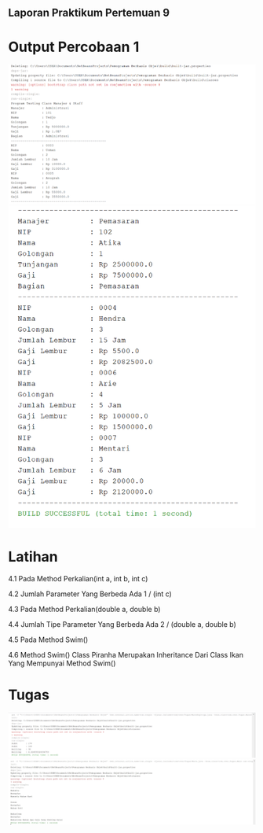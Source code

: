 ## Laporan Praktikum Pertemuan 9

# Output Percobaan 1

<img src="Img/1.1.PNG" />

<img src="Img/1.2.PNG" />

# Latihan

4.1 Pada Method Perkalian(int a, int b, int c)

4.2 Jumlah Parameter Yang Berbeda Ada 1 / (int c)

4.3 Pada Method Perkalian(double a, double b)

4.4 Jumlah Tipe Parameter Yang Berbeda Ada 2 / (double a, double b)

4.5 Pada Method Swim()

4.6 Method Swim() Class Piranha Merupakan Inheritance Dari Class Ikan Yang Mempunyai Method Swim()

# Tugas

<img src="Img/5.1.PNG" />

<img src="Img/5.2.jpg" />
